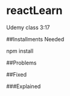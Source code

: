 # reactLearn

Udemy class 3:17


##Installments Needed

npm install 

##Problems

##Fixed

###Explained
